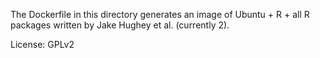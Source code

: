 The Dockerfile in this directory generates an image of Ubuntu + R + all R packages written by Jake Hughey et al. (currently 2).

License: GPLv2

